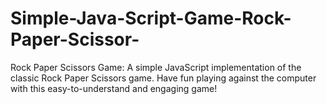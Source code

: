 # Simple-Java-Script-Game-Rock-Paper-Scissor-
Rock Paper Scissors Game: A simple JavaScript implementation of the classic Rock Paper Scissors game. Have fun playing against the computer with this easy-to-understand and engaging game!
